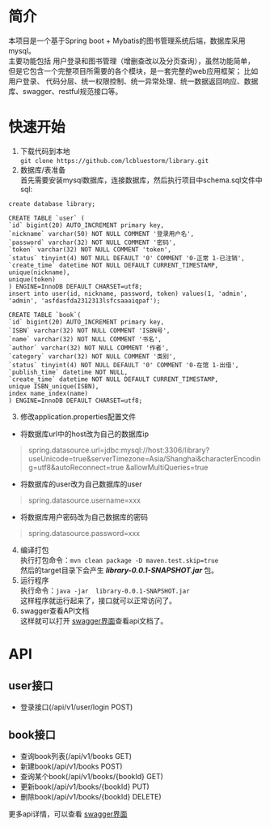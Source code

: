 # 简介
本项目是一个基于Spring boot + Mybatis的图书管理系统后端，数据库采用mysql。  
主要功能包括 用户登录和图书管理（增删查改以及分页查询），虽然功能简单， 
但是它包含一个完整项目所需要的各个模块，是一套完整的web应用框架； 比如用户登录、
代码分层、统一权限控制、统一异常处理、统一数据返回响应、数据库、swagger、restful规范接口等。


# 快速开始
1. 下载代码到本地    
`git clone https://github.com/lcbluestorm/library.git`
2. 数据库/表准备  
首先需要安装mysql数据库，连接数据库，然后执行项目中schema.sql文件中sql:  
```
create database library;

CREATE TABLE `user` (
`id` bigint(20) AUTO_INCREMENT primary key,
`nickname` varchar(50) NOT NULL COMMENT '登录用户名',
`password` varchar(32) NOT NULL COMMENT '密码',
`token` varchar(32) NOT NULL COMMENT 'token',
`status` tinyint(4) NOT NULL DEFAULT '0' COMMENT '0-正常 1-已注销',
`create_time` datetime NOT NULL DEFAULT CURRENT_TIMESTAMP,
unique(nickname),
unique(token)
) ENGINE=InnoDB DEFAULT CHARSET=utf8;
insert into user(id, nickname, password, token) values(1, 'admin', 'admin', 'asfdasfda2312313lsfcsaaaiqpaf');

CREATE TABLE `book`(
`id` bigint(20) AUTO_INCREMENT primary key,
`ISBN` varchar(32) NOT NULL COMMENT 'ISBN号',
`name` varchar(32) NOT NULL COMMENT '书名',
`author` varchar(32) NOT NULL COMMENT '作者',
`category` varchar(32) NOT NULL COMMENT '类别',
`status` tinyint(4) NOT NULL DEFAULT '0' COMMENT '0-在馆 1-出借',
`publish_time` datetime NOT NULL,
`create_time` datetime NOT NULL DEFAULT CURRENT_TIMESTAMP,
unique ISBN_unique(ISBN),
index name_index(name)
) ENGINE=InnoDB DEFAULT CHARSET=utf8;
```

3. 修改application.properties配置文件
* 将数据库url中的host改为自己的数据库ip  
>spring.datasource.url=jdbc:mysql://host:3306/library?useUnicode=true&serverTimezone=Asia/Shanghai&characterEncoding=utf8&autoReconnect=true &allowMultiQueries=true
* 将数据库的user改为自己数据库的user  
>spring.datasource.username=xxx
* 将数据库用户密码改为自己数据库的密码  
>spring.datasource.password=xxx

4. 编译打包  
执行打包命令：`mvn clean package -D maven.test.skip=true`    
然后的target目录下会产生 ***library-0.0.1-SNAPSHOT.jar*** 包。  
5. 运行程序  
执行命令：`java -jar  library-0.0.1-SNAPSHOT.jar`  
这样程序就运行起来了，接口就可以正常访问了。
6. swagger查看API文档  
   这样就可以打开 [swagger界面](http://localhost:6800/swagger-ui/index.html)查看api文档了。


# API
## user接口
* 登录接口(/api/v1/user/login POST)

## book接口
* 查询book列表(/api/v1/books GET)
* 新建book(/api/v1/books POST)
* 查询某个book(/api/v1/books/{bookId} GET)
* 更新book(/api/v1/books/{bookId} PUT)
* 删除book(/api/v1/books/{bookId} DELETE)

更多api详情，可以查看 [swagger界面](http://localhost:6800/swagger-ui/index.html)

